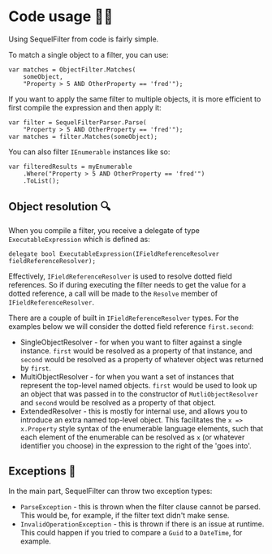 # Code usage 👩‍💻

Using SequelFilter from code is fairly simple.

To match a single object to a filter, you can use:

```
var matches = ObjectFilter.Matches(
    someObject,
    "Property > 5 AND OtherProperty == 'fred'");
```

If you want to apply the same filter to multiple objects, it is more efficient to first compile the expression and then apply it:

```
var filter = SequelFilterParser.Parse(
    "Property > 5 AND OtherProperty == 'fred'");
var matches = filter.Matches(someObject);
```

You can also filter `IEnumerable` instances like so:

```
var filteredResults = myEnumerable
    .Where("Property > 5 AND OtherProperty == 'fred'")
    .ToList();
```

## Object resolution 🔍

When you compile a filter, you receive a delegate of type `ExecutableExpression` which is defined as:

```
delegate bool ExecutableExpression(IFieldReferenceResolver fieldReferenceResolver);
```

Effectively, `IFieldReferenceResolver` is used to resolve dotted field references. So if during executing the filter needs to get the value for a dotted reference, a call will be made to the `Resolve` member of `IFieldReferenceResolver`.

There are a couple of built in `IFieldReferenceResolver` types. For the examples below we will consider the dotted field reference `first.second`:

* SingleObjectResolver - for when you want to filter against a single instance. `first` would be resolved as a property of that instance, and `second` would be resolved as a property of whatever object was returned by `first`.
* MultiObjectResolver - for when you want a set of instances that represent the top-level named objects. `first` would be used to look up an object that was passed in to the constructor of `MutliObjectResolver` and `second` would be resolved as a property of that object.
* ExtendedResolver - this is mostly for internal use, and allows you to introduce an extra named top-level object. This facilitates the `x => x.Property` style syntax of the enumerable language elements, such that each element of the enumerable can be resolved as `x` (or whatever identifier you choose) in the expression to the right of the 'goes into'.

## Exceptions 🤔

In the main part, SequelFilter can throw two exception types:

* `ParseException` - this is thrown when the filter clause cannot be parsed. This would be, for example, if the filter text didn't make sense.
* `InvalidOperationException` - this is thrown if there is an issue at runtime. This could happen if you tried to compare a `Guid` to a `DateTime`, for example.